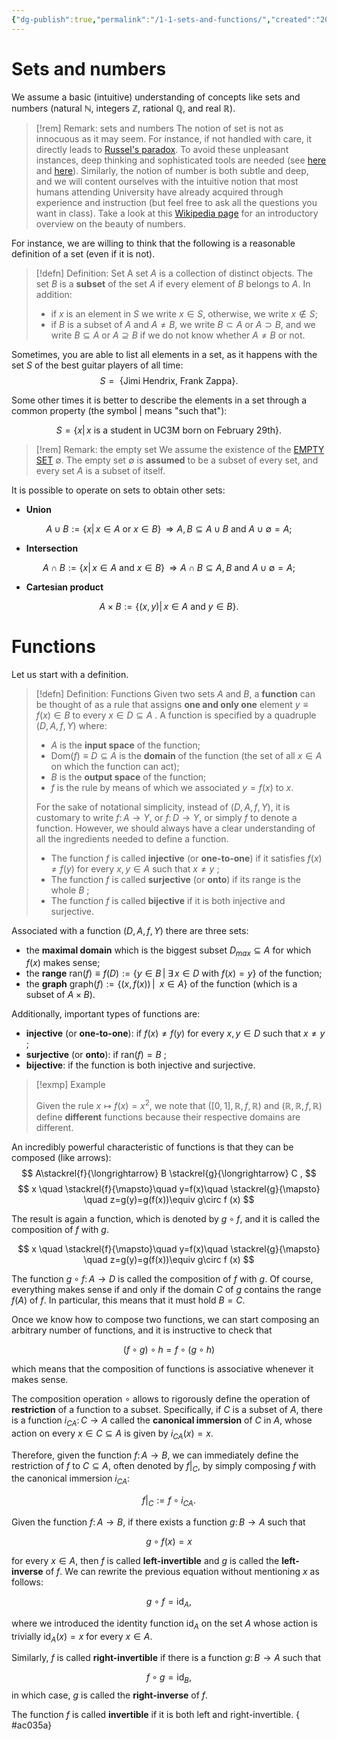 ```yaml
---
{"dg-publish":true,"permalink":"/1-1-sets-and-functions/","created":"2023-06-25T17:29:32.644+02:00","updated":"2023-08-25T11:49:13.618+02:00"}
---
```


# Sets and numbers

We assume a basic (intuitive) understanding of concepts like sets and numbers (natural $\mathbb{N}$, integers $\mathbb{Z}$, rational $\mathbb{Q}$, and real $\mathbb{R}$). 

>[!rem] Remark: sets and numbers
>The notion of set is not as innocuous as it may seem. For instance, if not handled with care, it directly leads to [Russel's paradox](https://en.wikipedia.org/wiki/Russell%27s_paradox). To avoid these unpleasant instances, deep thinking and sophisticated tools are needed (see [here](https://en.wikipedia.org/wiki/Class_(set_theory)) and [here](https://en.wikipedia.org/wiki/Set_theory)).  Similarly, the notion of number is both subtle and deep, and we will content ourselves with the intuitive notion that most humans attending University have already acquired through experience and instruction (but feel free to ask all the questions you want in class). Take a look at this [Wikipedia page](https://en.wikipedia.org/wiki/Number) for an introductory overview on the beauty of numbers. 

For instance, we are willing to think that the following is a reasonable definition of a set (even if it is not).

>[!defn] Definition: Set
> A set $A$ is a collection of distinct objects. The set $B$ is a **subset** of the set $A$ if every element of $B$ belongs to $A$. In addition:
> - if $x$ is an element in $S$ we write $x\in S$, otherwise, we write $x\notin S$; 
> - if $B$ is a subset of $A$ and $A\neq B$, we write $B\subset A$ or $A \supset B$, and we write $B\subseteq A$ or $A\supseteq B$ if we do not know whether $A\neq B$ or not.

Sometimes, you are able to list all elements in a set, as it happens with the set $S$ of the best guitar players of all time: 
$$
S= \mbox{ \{Jimi Hendrix, Frank Zappa\}}.
$$

Some other times it is better to describe the elements in a set through a common property (the symbol $|$ means "such that"):

$$
S= \{ x|\,x\mbox{ is a student in UC3M born on February 29th} \}.
$$

>[!rem] Remark: the empty set
> We assume the existence of the [EMPTY SET](https://en.wikipedia.org/wiki/Empty_set#:~:text=In%20mathematics%2C%20the%20empty%20set,in%20a%20set%20is%20zero) $\emptyset$. The empty set $\emptyset$ is **assumed** to be a subset of every set, and every set $A$ is a subset of itself.

It is possible to operate on sets to obtain other sets:

- **Union**

$$
A\cup B:=\{x|\,x\in A\mbox{ or } x\in B\}\,\Rightarrow A,B\subseteq A\cup B \mbox{ and } A\cup\emptyset = A;
$$
- **Intersection**

$$
A\cap B:=\{x|\,x\in A\mbox{ and } x\in B\}\,\Rightarrow A\cap B\subseteq A,B \mbox{ and } A\cup\emptyset = A;
$$
- **Cartesian product** 

$$
A\times B:=\left\{(x,y)|\,x\in A\mbox{ and } y \in B\right\}.
$$

# Functions 

Let us start with a definition.

>[!defn] Definition: Functions
>Given two sets $A$ and $B$, a **function** can be thought of as a rule that assigns **one and only one** element $y\equiv f(x)\in B$ to every $x\in D\subseteq A$ . A function is specified by a  quadruple $(D,A,f,Y)$ where:
>- $A$ is the **input space** of the function;
>- $\mathrm{Dom}(f)\equiv D\subseteq A$ is the **domain** of the function (the set of all $x\in A$ on which the function can act);
>- $B$ is the **output space** of the function;
>- $f$ is the rule by means of which we associated $y=f(x)$ to $x$.
>
>For the sake of notational simplicity, instead of $(D,A,f,Y)$, it is customary to write $f\colon A\rightarrow Y$, or $f\colon D\rightarrow Y$, or simply $f$ to denote a function. However, we should always have a clear understanding of all the ingredients needed to define a function.
>- The function $f$ is called **injective** (or **one-to-one**) if  it satisfies $f(x)\neq f(y)$ for every $x,y\in A$ such that $x\neq y$ ;
>- The function $f$ is called **surjective** (or **onto**) if its range is the whole $B$ ;
>- The function $f$ is called **bijective** if it is both injective and surjective.


Associated with a function $(D,A,f,Y)$ there are three sets:

- the **maximal domain** which is the biggest subset $D_{max}\subseteq A$ for which $f(x)$ makes sense;
- the **range**  $\mathrm{ran}(f)\equiv f(D):=\{y\in B\,|\; \exists\,x\in D \mbox{ with } f(x)=y\}$ of the function;
- the **graph** $\mathrm{graph}(f):=\{(x,f(x))\,|\;\;x\in A\}$ of the function (which is a subset of $A\times B$).

Additionally, important types of functions are:

- **injective** (or **one-to-one**): if $f(x)\neq f(y)$ for every $x,y\in D$ such that $x\neq y$ ;
- **surjective** (or **onto**): if $\mathrm{ran}(f)=B$ ;
- **bijective**: if the function is both injective and surjective.

>[!exmp] Example
>
>Given the rule $x\mapsto f(x)=x^{2}$, we note that  $([0,1],\mathbb{R},f,\mathbb{R})$ and  $(\mathbb{R},\mathbb{R},f,\mathbb{R})$ define **different** functions because their respective domains are different.


An incredibly powerful characteristic of functions is that they can be composed (like arrows):
$$ A\stackrel{f}{\longrightarrow} B \stackrel{g}{\longrightarrow} C , $$
$$ x \quad \stackrel{f}{\mapsto}\quad  y=f(x)\quad \stackrel{g}{\mapsto} \quad z=g(y)=g(f(x))\equiv g\circ f (x) $$


The result is again a function, which is denoted by $g\circ f$, and it is called the composition of $f$ with $g$.

$$ x \quad \stackrel{f}{\mapsto}\quad  y=f(x)\quad \stackrel{g}{\mapsto} \quad z=g(y)=g(f(x))\equiv g\circ f (x) $$

The function $g\circ f\colon A\rightarrow D$ is called the composition of $f$ with $g$. Of course, everything makes sense if and only if the domain $C$ of $g$ contains the range $f(A)$  of $f$. In particular, this means that it must hold $B=C$.

Once we know how to compose two functions, we can start composing an arbitrary number of functions, and it is instructive to check that

$$ (f\circ g)\circ h = f\circ (g\circ h) $$

which means that  the composition of functions is associative whenever it makes sense.

The composition operation $\circ$ allows to rigorously define the operation of **restriction** of a function to a subset. Specifically, if $C$ is a subset of $A$, there is a function $i_{CA}\colon C\rightarrow A$ called the **canonical immersion** of $C$ in $A$, whose action on every $x\in C\subseteq A$ is given by $i_{CA}(x)=x$.

Therefore, given the function $f\colon A\rightarrow B$, we can immediately define the restriction of $f$ to $C\subseteq A$, often denoted by $f|_{C}$, by simply composing $f$ with the canonical immersion $i_{CA}$:

$$ f|_{C}:=f\circ i_{CA}. $$


Given the function $f\colon A\rightarrow B$, if there exists a function $g\colon B\rightarrow A$ such that

$$ g\circ f(x) = x $$

for every $x\in A$, then $f$ is called **left-invertible** and  $g$ is called the **left-inverse** of $f$. We can rewrite the previous equation without mentioning $x$ as follows:

$$ g\circ f = \mathrm{id}_{A}, $$

where we introduced the identity function $\mathrm{id}_{A}$ on the set $A$  whose action is trivially $\mathrm{id}_{A}(x)=x$ for every $x\in A$.

Similarly, $f$ is called **right-invertible** if there is a function $g\colon B\rightarrow A$ such that 

$$ f\circ g = \mathrm{id}_{B}, $$
in which case, $g$ is called the **right-inverse** of $f$.

The function $f$ is called **invertible** if it is both left and right-invertible.
{ #ac035a}

